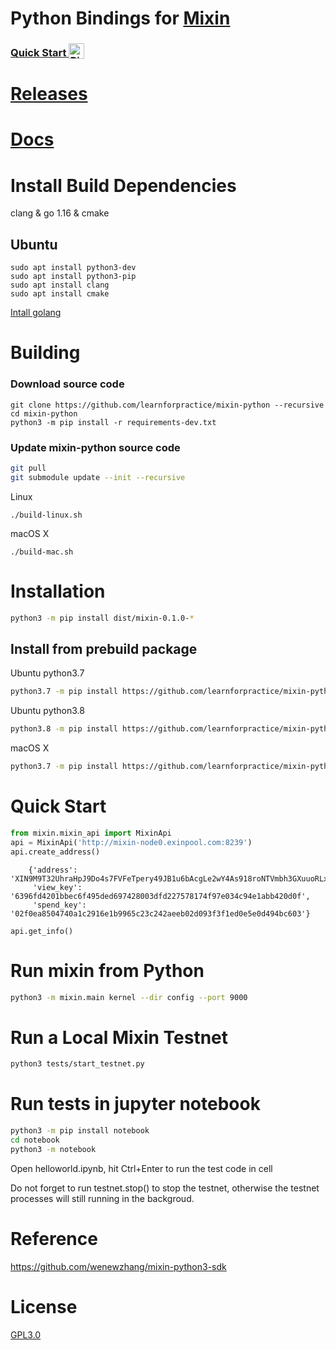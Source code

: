 # Python Bindings for [Mixin](https://github.com/mixinNetwork/mixin)
<h3>
  <a
    target="_blank"
    href="https://mybinder.org/v2/gh/learnforpractice/mixin-python/HEAD?filepath=notebook%2Fhelloworld.ipynb"
  >
    Quick Start
    <img alt="Binder" valign="bottom" height="25px"
    src="https://mybinder.org/badge_logo.svg"
    />
  </a>
</h3>

# [Releases](https://github.com/learnforpractice/mixin-python/releases/tag/v0.1)

# [Docs](https://learnforpractice.github.io/mixin-python/)

# Install Build Dependencies

clang & go 1.16 & cmake

## Ubuntu
```
sudo apt install python3-dev
sudo apt install python3-pip
sudo apt install clang
sudo apt install cmake
```

[Intall golang](https://golang.org/doc/install)


# Building

### Download source code

```
git clone https://github.com/learnforpractice/mixin-python --recursive
cd mixin-python
python3 -m pip install -r requirements-dev.txt 
```

### Update mixin-python source code

```bash
git pull
git submodule update --init --recursive
```

Linux

```
./build-linux.sh
```

macOS X

```
./build-mac.sh
```

# Installation

```bash
python3 -m pip install dist/mixin-0.1.0-*
```

## Install from prebuild package

Ubuntu python3.7
```bash
python3.7 -m pip install https://github.com/learnforpractice/mixin-python/releases/download/v0.1/mixin-0.1.0-cp37-cp37m-linux_x86_64.whl
```

Ubuntu python3.8
```bash
python3.8 -m pip install https://github.com/learnforpractice/mixin-python/releases/download/v0.1/mixin-0.1.0-cp38-cp38-linux_x86_64.whl
```

macOS X
```bash
python3.7 -m pip install https://github.com/learnforpractice/mixin-python/releases/download/v0.1/mixin-0.1.0-cp37-cp37m-macosx_10_9_x86_64.whl
```

# Quick Start

```python
from mixin.mixin_api import MixinApi
api = MixinApi('http://mixin-node0.exinpool.com:8239')
api.create_address()
```

```
    {'address': 'XIN9M9T32UhraHpJ9Do4s7FVFeTpery49JB1u6bAcgLe2wY4As918roNTVmbh3GXuuoRLx5FyeuhvUQUmvtWtUthGdgBCdMG',
     'view_key': '6396fd4201bbec6f495ded697428003dfd227578174f97e034c94e1abb420d0f',
     'spend_key': '02f0ea8504740a1c2916e1b9965c23c242aeeb02d093f3f1ed0e5e0d494bc603'}
```

```
api.get_info()
```

# Run mixin from Python

```bash
python3 -m mixin.main kernel --dir config --port 9000
```

# Run a Local Mixin Testnet

```bash
python3 tests/start_testnet.py
```

# Run tests in jupyter notebook
```bash
python3 -m pip install notebook
cd notebook
python3 -m notebook
```
Open helloworld.ipynb, hit Ctrl+Enter to run the test code in cell

Do not forget to run testnet.stop() to stop the testnet, otherwise the testnet processes will still running in the backgroud.

# Reference

https://github.com/wenewzhang/mixin-python3-sdk

# License

[GPL3.0](./LICENSE)

